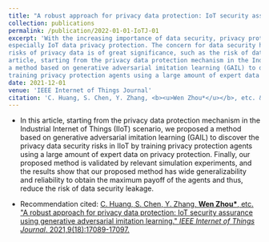 ```yaml
---
title: "A robust approach for privacy data protection: IoT security assurance using generative adversarial imitation learning"
collection: publications
permalink: /publication/2022-01-01-IoTJ-01
excerpt: 'With the increasing importance of data security, privacy protection has gradually risen to a strategic position,
especially IoT data privacy protection. The concern for data security has become a national strategy. The discovery of potential
risks of privacy data is of great significance, such as the risk of data privacy leakage, data security vulnerabilities, etc. In this
article, starting from the privacy data protection mechanism in the Industrial Internet of Things (IIoT) scenario, we proposed
a method based on generative adversarial imitation learning (GAIL) to discover the privacy data security risks in IIoT by
training privacy protection agents using a large amount of expert data on privacy protection. Finally, our proposed method is validated by relevant simulation experiments, and the results show that our proposed method has wide generalizability and reliability to obtain the maximum payoff of the agents and thus, reduce the risk of data security leakage'
date: 2021-12-01
venue: 'IEEE Internet of Things Journal'
citation: 'C. Huang, S. Chen, Y. Zhang, <b><u>Wen Zhou*</u></b>, etc. &quot;A robust approach for privacy data protection: IoT security assurance using generative adversarial imitation learning.&quot; <i>IEEE Internet of Things Journal</i>. 2021,9(18):17089-17097.'
---
```


+ In this article, starting from the privacy data protection mechanism in the Industrial Internet of Things (IIoT) scenario, we proposed
a method based on generative adversarial imitation learning (GAIL) to discover the privacy data security risks in IIoT by training privacy protection agents using a large amount of expert data on privacy protection. Finally, our proposed method is validated by relevant simulation experiments, and the results show that our proposed method has wide generalizability and reliability to obtain the maximum payoff of the agents and thus, reduce the risk of data security leakage.

+ Recommendation cited: <a href="http://ivr-ahnu.cn/cn/paper/2022b2.pdf">C. Huang, S. Chen, Y. Zhang, <b><u>Wen Zhou*</u></b>, etc. &quot;A robust approach for privacy data protection: IoT security assurance using generative adversarial imitation learning.&quot; <i>IEEE Internet of Things Journal</i>. 2021,9(18):17089-17097.</a>
